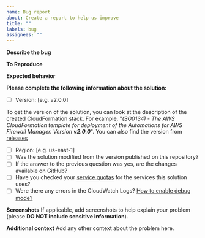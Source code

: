 ```yaml
---
name: Bug report
about: Create a report to help us improve
title: ""
labels: bug
assignees: ""
---
```


**Describe the bug**

<!--- A clear and concise description of what the bug is -->

**To Reproduce**

<!--- Steps to reproduce the behavior -->

**Expected behavior**

<!--- A clear and concise description of what you expected to happen -->

**Please complete the following information about the solution:**

- [ ] Version: [e.g. v2.0.0]

To get the version of the solution, you can look at the description of the created CloudFormation stack. For example, "_(SO0134) - The AWS CloudFormation template for deployment of the Automations for AWS Firewall Manager. Version **v2.0.0**_". You can also find the version from [releases](https://github.com/awslabs/aws-firewall-manager-automations-for-aws-organizations/releases)

- [ ] Region: [e.g. us-east-1]
- [ ] Was the solution modified from the version published on this repository?
- [ ] If the answer to the previous question was yes, are the changes available on GitHub?
- [ ] Have you checked your [service quotas](https://docs.aws.amazon.com/general/latest/gr/aws_service_limits.html) for the services this solution uses?
- [ ] Were there any errors in the CloudWatch Logs? [How to enable debug mode?](https://github.com/awslabs/aws-firewall-manager-automations-for-aws-organizations/#enable-debug-mode)

**Screenshots**
If applicable, add screenshots to help explain your problem (please **DO NOT include sensitive information**).

**Additional context**
Add any other context about the problem here.
